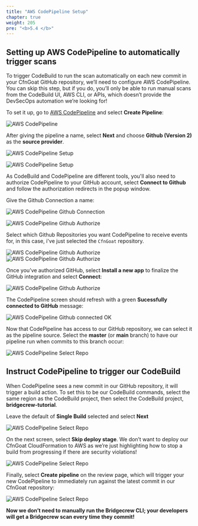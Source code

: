 ```yaml
---
title: "AWS CodePipeline Setup"
chapter: true
weight: 205
pre: "<b>5.4 </b>"
---
```


## Setting up AWS CodePipeline to automatically trigger scans
To trigger CodeBuild to run the scan automatically on each new commit in your CfnGoat GitHub repository, we’ll need to configure AWS CodePipeline. You can skip this step, but if you do, you’ll only be able to run manual scans from the CodeBuild UI, AWS CLI, or APIs, which doesn’t provide the DevSecOps automation we’re looking for!


To set it up, go to [AWS CodePipeline](https://console.aws.amazon.com/codesuite/codepipeline/) and select **Create Pipeline**:

![AWS CodePipeline](./images/codepipeline-create-project-github-1.png "AWS CodePipeline")

After giving the pipeline a name, select **Next** and choose **Github (Version 2)** as the **source provider**.

![AWS CodePipeline Setup](./images/codepipeline-create-project-github-2.png "AWS CodePipeline Setup")

![AWS CodePipeline Setup](./images/codepipeline-create-project-github-3.png "AWS CodePipeline Setup")

As CodeBuild and CodePipeline are different tools, you'll also need to authorize CodePipeline to your GitHub account, select **Connect to Github** and follow the authorization redirects in the popup window.

Give the Github Connection a name:

![AWS CodePipeline Github Connection](./images/codepipeline-create-project-github-4.png "AWS CodePipeline Github Connection")

![AWS CodePipeline Github Authorize](./images/codepipeline-create-project-github-5.png "AWS CodePipeline Github Authorize")

Select which Github Repositories you want CodePipeline to receive events for, in this case, i've just selected the `CfnGoat` repository.

![AWS CodePipeline Github Authorize](./images/codepipeline-create-project-github-6.png "AWS CodePipeline Github Authorize")
![AWS CodePipeline Github Authorize](./images/codepipeline-create-project-github-7.png "AWS CodePipeline Github Authorize")

Once you’ve authorized GitHub, select **Install a new app** to finalize the GitHub integration and select **Connect**:

![AWS CodePipeline Github Authorize](./images/codepipeline-create-project-github-8.png "AWS CodePipeline Github Authorize")

The CodePipeline screen should refresh with a green **Sucessfully connected to GitHub** message:

![AWS CodePipeline Github connected OK](./images/codepipeline-create-project-github-9.png "AWS CodePipeline Github connected OK")

Now that CodePipeline has access to our GitHub repository, we can select it as the pipeline source. Select the **master** (or **main** branch) to have our pipeline run when commits to this branch occur:

![AWS CodePipeline Select Repo](./images/codepipeline-create-project-github-10.png "AWS CodePipeline Select Repo")

## Instruct CodePipeline to trigger our CodeBuild

When CodePipeline sees a new commit in our GitHub repository, it will trigger a build action. To set this to be our CodeBuild commands, select the same region as the CodeBuild project, then select the CodeBuild project, **bridgecrew-tutorial**.

Leave the default of **Single Build** selected and select **Next**

![AWS CodePipeline Select Repo](./images/codepipeline-create-project-github-11.png "AWS CodePipeline Select Repo")

On the next screen, select **Skip deploy stage**. We don’t want to deploy our CfnGoat CloudFormation to AWS as we’re just highlighting how to stop a build from progressing if there are security violations!

![AWS CodePipeline Select Repo](./images/codepipeline-create-project-github-12.png "AWS CodePipeline Select Repo")

Finally, select **Create pipeline** on the review page, which will trigger your new CodePipeline to immediately run against the latest commit in our CfnGoat repository:

![AWS CodePipeline Select Repo](./images/codepipeline-create-project-github-13.png "AWS CodePipeline Select Repo")

**Now we don’t need to manually run the Bridgecrew CLI; your developers will get a Bridgecrew scan every time they commit!** 

